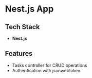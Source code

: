 # Nest.js App

## Tech Stack

- **Nest.js**

## Features

- Tasks controller for CRUD operations
- Authentication with jsonwebtoken
